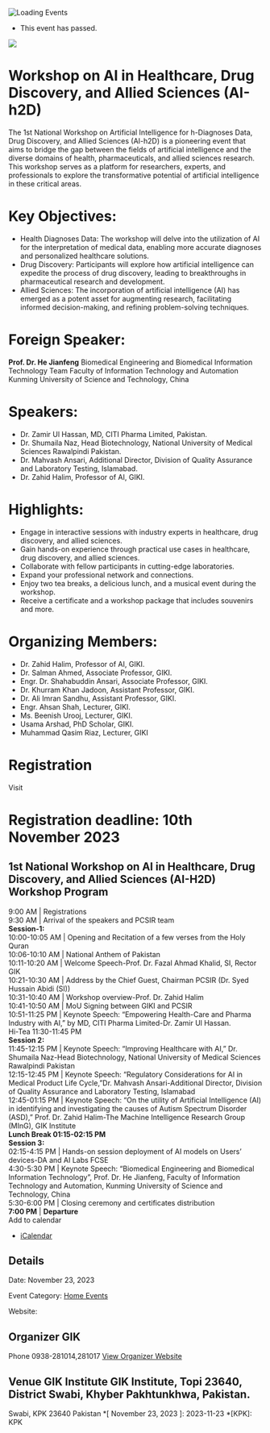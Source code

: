 ![Loading Events](https://giki.edu.pk/event/1st-national-workshop-on-ai-in-healthcare-drug-discovery-and-allied-sciences-ai-h2d/)
  * This event has passed.


![](https://giki.edu.pk/wp-content/uploads/2023/10/AI-workshop.jpg)
# Workshop on AI in Healthcare, Drug Discovery, and Allied Sciences (AI-h2D)
The 1st National Workshop on Artificial Intelligence for h-Diagnoses Data, Drug Discovery, and Allied Sciences (AI-h2D) is a pioneering event that aims to bridge the gap between the fields of artificial intelligence and the diverse domains of health, pharmaceuticals, and allied sciences research. This workshop serves as a platform for researchers, experts, and professionals to explore the transformative potential of artificial intelligence in these critical areas.
# Key Objectives:
  * Health Diagnoses Data: The workshop will delve into the utilization of AI for the interpretation of medical data, enabling more accurate diagnoses and personalized healthcare solutions.
  * Drug Discovery: Participants will explore how artificial intelligence can expedite the process of drug discovery, leading to breakthroughs in pharmaceutical research and development.
  * Allied Sciences: The incorporation of artificial intelligence (AI) has emerged as a potent asset for augmenting research, facilitating informed decision-making, and refining problem-solving techniques.


# Foreign Speaker:
**Prof. Dr. He Jianfeng**
Biomedical Engineering and Biomedical Information Technology Team 
Faculty of Information Technology and Automation
Kunming University of Science and Technology, China
# Speakers:
  * Dr. Zamir Ul Hassan, MD, CITI Pharma Limited, Pakistan.
  * Dr. Shumaila Naz, Head Biotechnology, National University of Medical Sciences Rawalpindi Pakistan.
  * Dr. Mahvash Ansari, Additional Director, Division of Quality Assurance and Laboratory Testing, Islamabad.
  * Dr. Zahid Halim, Professor of AI, GIKI.


# Highlights:
  * Engage in interactive sessions with industry experts in healthcare, drug discovery, and allied sciences.
  * Gain hands-on experience through practical use cases in healthcare, drug discovery, and allied sciences.
  * Collaborate with fellow participants in cutting-edge laboratories.
  * Expand your professional network and connections.
  * Enjoy two tea breaks, a delicious lunch, and a musical event during the workshop.
  * Receive a certificate and a workshop package that includes souvenirs and more.


# Organizing Members:
  * Dr. Zahid Halim, Professor of AI, GIKI.
  * Dr. Salman Ahmed, Associate Professor, GIKI.
  * Engr. Dr. Shahabuddin Ansari, Associate Professor, GIKI.
  * Dr. Khurram Khan Jadoon, Assistant Professor, GIKI.
  * Dr. Ali Imran Sandhu, Assistant Professor, GIKI.
  * Engr. Ahsan Shah, Lecturer, GIKI.
  * Ms. Beenish Urooj, Lecturer, GIKI.
  * Usama Arshad, PhD Scholar, GIKI.
  * Muhammad Qasim Riaz, Lecturer, GIKI


# Registration
Visit 
# Registration deadline: 10th November 2023
**1st National Workshop on AI in Healthcare, Drug Discovery, and Allied Sciences (AI-H2D) Workshop Program**  
---  
9:00 AM | Registrations  
9:30 AM | Arrival of the speakers and PCSIR team  
**Session-1:**  
10:00-10:05 AM | Opening and Recitation of a few verses from the Holy Quran  
10:06-10:10 AM | National Anthem of Pakistan  
10:11-10:20 AM | Welcome Speech-Prof. Dr. Fazal Ahmad Khalid, SI, Rector GIK  
10:21-10:30 AM | Address by the Chief Guest, Chairman PCSIR (Dr. Syed Hussain Abidi (SI))  
10:31-10:40 AM | Workshop overview-Prof. Dr. Zahid Halim  
10:41-10:50 AM | MoU Signing between GIKI and PCSIR  
10:51-11:25 PM | Keynote Speech: “Empowering Health-Care and Pharma Industry with AI,” by MD, CITI Pharma Limited-Dr. Zamir Ul Hassan.  
Hi-Tea 11:30-11:45 PM  
**Session 2:**  
11:45-12:15 PM | Keynote Speech: “Improving Healthcare with AI,” Dr. Shumaila Naz-Head Biotechnology, National University of Medical Sciences Rawalpindi Pakistan  
12:15-12:45 PM | Keynote Speech: “Regulatory Considerations for AI in Medical Product Life Cycle,”Dr. Mahvash Ansari-Additional Director, Division of Quality Assurance and Laboratory Testing, Islamabad  
12:45-01:15 PM | Keynote Speech: “On the utility of Artificial Intelligence (AI) in identifying and investigating the causes of Autism Spectrum Disorder (ASD),” Prof. Dr. Zahid Halim-The Machine Intelligence Research Group (MInG), GIK Institute  
**Lunch Break 01:15-02:15 PM**  
**Session 3:**  
02:15-4:15 PM | Hands-on session deployment of AI models on Users’ devices-DA and AI Labs FCSE  
4:30-5:30 PM | Keynote Speech: “Biomedical Engineering and Biomedical Information Technology”, Prof. Dr. He Jianfeng, Faculty of Information Technology and Automation, Kunming University of Science and Technology, China  
5:30-6:00 PM | Closing ceremony and certificates distribution  
**7:00 PM** | **Departure**  
Add to calendar 
  * [ iCalendar ](webcal://giki.edu.pk/event/1st-national-workshop-on-ai-in-healthcare-drug-discovery-and-allied-sciences-ai-h2d/?ical=1)


##  Details  

Date: 
     November 23, 2023  

Event Category:
    [Home Events](https://giki.edu.pk/events/category/home_events/) 

Website: 

## Organizer      GIK  

Phone 
     0938-281014,281017       [View Organizer Website](https://www.giki.edu.pk)
##  Venue       GIK Institute       GIK Institute, Topi 23640, District Swabi, Khyber Pakhtunkhwa, Pakistan.   
Swabi, KPK 23640 Pakistan
  *[ November 23, 2023 ]: 2023-11-23
  *[KPK]: KPK
